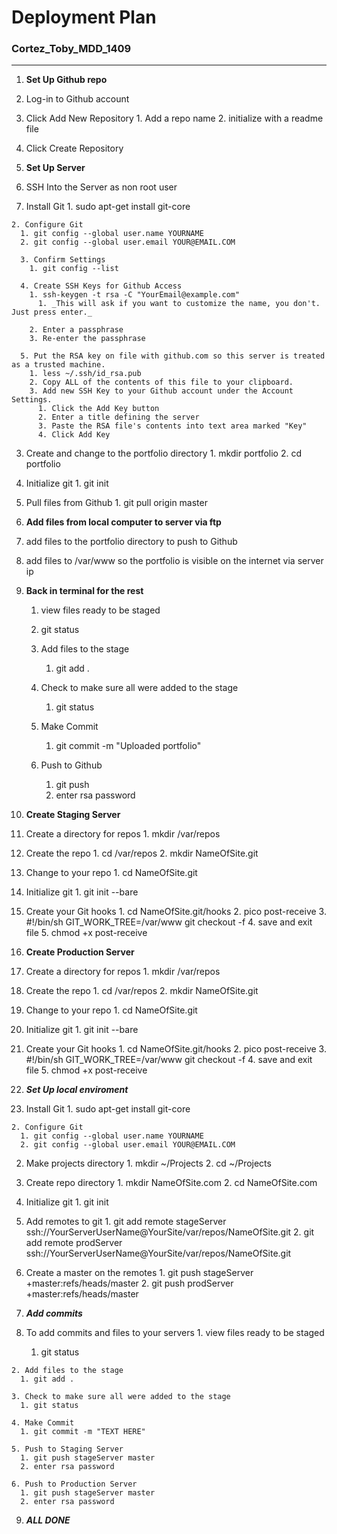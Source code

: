 # Deployment Plan
### Cortez_Toby_MDD_1409
---
1. **Set Up Github repo**
  1. Log-in to Github account
  
  2. Click Add New Repository
    1. Add a repo name
    2. initialize with a readme file
    
  3. Click Create Repository
	
2. **Set Up Server**
  1. SSH Into the Server as non root user
    
  2. Install Git
    1. sudo apt-get install git-core
      
	2. Configure Git
      1. git config --global user.name YOURNAME
	  2. git config --global user.email YOUR@EMAIL.COM
	  	
	  3. Confirm Settings
      	1. git config --list
      	
	  4. Create SSH Keys for Github Access
      	1. ssh-keygen -t rsa -C "YourEmail@example.com"
          1. _This will ask if you want to customize the name, you don't. Just press enter._
          
		2. Enter a passphrase
		3. Re-enter the passphrase
		
	  5. Put the RSA key on file with github.com so this server is treated as a trusted machine.
      	1. less ~/.ssh/id_rsa.pub
	  	2. Copy ALL of the contents of this file to your clipboard.
	  	3. Add new SSH Key to your Github account under the Account Settings.
          1. Click the Add Key button
		  2. Enter a title defining the server
		  3. Paste the RSA file's contents into text area marked "Key"
		  4. Click Add Key
		  
  3. Create and change to the portfolio directory
  	1. mkdir portfolio
  	2. cd portfolio
  
  4. Initialize git
  	1. git init
  
  5. Pull files from Github
  	1. git pull origin master
  	
3. **Add files from local computer to server via ftp**
  1. add files to the portfolio directory to push to Github
  2. add files to /var/www so the portfolio is visible on the internet via server ip

4. **Back in terminal for the rest**
	1. view files ready to be staged
	  1. git status
	  
	2. Add files to the stage
		1. git add .
	
	3. Check to make sure all were added to the stage
		1. git status
	
	4. Make Commit
		1. git commit -m "Uploaded portfolio"
		
	5. Push to Github
		1. git push
		3. enter rsa password
		
5. **Create Staging Server**
  1. Create a directory for repos
    1. mkdir /var/repos
    
  2. Create the repo
    1. cd /var/repos
    2. mkdir NameOfSite.git
    
  3. Change to your repo
    1. cd NameOfSite.git
    
  5. Initialize git
  	1. git init --bare
    
  6. Create your Git hooks
    1. cd NameOfSite.git/hooks
    2. pico post-receive
    3. #!/bin/sh GIT_WORK_TREE=/var/www git checkout -f
    4. save and exit file
    5. chmod +x post-receive
    
6. **Create Production Server**
  1. Create a directory for repos
    1. mkdir /var/repos
    
  2. Create the repo
    1. cd /var/repos
    2. mkdir NameOfSite.git
    
  3. Change to your repo
    1. cd NameOfSite.git
    
  5. Initialize git
  	1. git init --bare
    
  6. Create your Git hooks
    1. cd NameOfSite.git/hooks
    2. pico post-receive
    3. #!/bin/sh GIT_WORK_TREE=/var/www git checkout -f
    4. save and exit file
    5. chmod +x post-receive
    
7. ***Set Up local enviroment***
  1. Install Git
    1. sudo apt-get install git-core
      
	2. Configure Git
      1. git config --global user.name YOURNAME
	  2. git config --global user.email YOUR@EMAIL.COM
	  
  2. Make projects directory
    1. mkdir ~/Projects
    2. cd ~/Projects
   
  3. Create repo directory
  	1. mkdir NameOfSite.com
  	2. cd NameOfSite.com
  
  4. Initialize git
    1. git init
    
  5. Add remotes to git
  	1. git add remote stageServer ssh://YourServerUserName@YourSite/var/repos/NameOfSite.git
  	2. git add remote prodServer ssh://YourServerUserName@YourSite/var/repos/NameOfSite.git 
  	
  6. Create a master on the remotes
  	1. git push stageServer +master:refs/heads/master
  	2. git push prodServer +master:refs/heads/master
  	
8. ***Add commits***
  1. To add commits and files to your servers
  	1. view files ready to be staged
	  1. git status
	  
	2. Add files to the stage
	  1. git add .
	
	3. Check to make sure all were added to the stage
	  1. git status
	
	4. Make Commit
      1. git commit -m "TEXT HERE"
		
	5. Push to Staging Server
	  1. git push stageServer master
	  2. enter rsa password
		
	6. Push to Production Server
	  1. git push stageServer master
	  2. enter rsa password
 
9. ***ALL DONE***
    
  